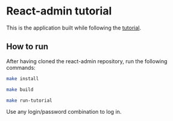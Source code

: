 # React-admin tutorial

This is the application built while following the [tutorial](https://marmelab.com/react-admin/Tutorial.html).

## How to run

After having cloned the react-admin repository, run the following commands:

```sh
make install

make build

make run-tutorial
```

Use any login/password combination to log in.